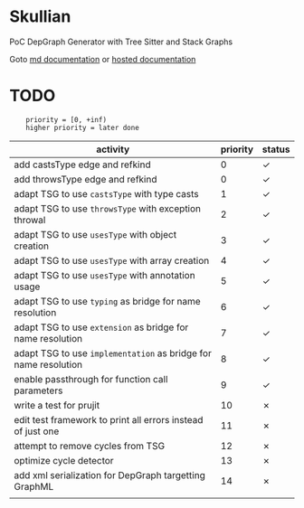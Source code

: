 # Skullian

PoC DepGraph Generator with Tree Sitter and Stack Graphs

Goto [md documentation](docs/README.md) or [hosted documentation](https://frefolli.github.io/skullian/skullian/index.html)

# TODO

```
    priority = [0, +inf)
    higher priority = later done
```

| activity | priority | status |
| -------- | -------- | ------ |
| add castsType edge and refkind | 0 | &check; |
| add throwsType edge and refkind | 0 | &check; |
| adapt TSG to use `castsType` with type casts | 1 | &check; |
| adapt TSG to use `throwsType` with exception throwal | 2 | &check; |
| adapt TSG to use `usesType` with object creation | 3 | &check; |
| adapt TSG to use `usesType` with array creation | 4 | &check; |
| adapt TSG to use `usesType` with annotation usage | 5 | &check; |
| adapt TSG to use `typing` as bridge for name resolution | 6 | &check; |
| adapt TSG to use `extension` as bridge for name resolution | 7 | &check; |
| adapt TSG to use `implementation` as bridge for name resolution | 8 | &check; |
| enable passthrough for function call parameters | 9 | &check; |
| write a test for prujit | 10 | &cross; |
| edit test framework to print all errors instead of just one | 11 | &cross; |
| attempt to remove cycles from TSG | 12 | &cross; |
| optimize cycle detector | 13 | &cross; |
| add xml serialization for DepGraph targetting GraphML | 14 | &cross; |
|  |  |  |
